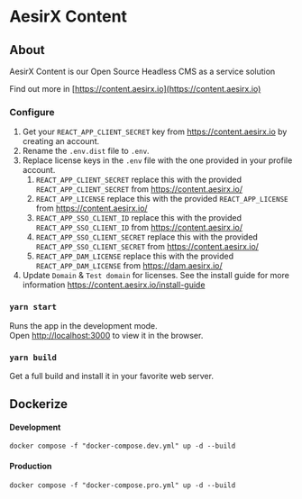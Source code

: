 # AesirX Content

## About

AesirX Content is our Open Source Headless CMS as a service solution

Find out more in [https://content.aesirx.io](https://content.aesirx.io)

### Configure

1. Get your `REACT_APP_CLIENT_SECRET` key from https://content.aesirx.io by creating an account.
1. Rename the `.env.dist` file to `.env`.
2. Replace license keys in the `.env` file with the one provided in your profile account.
   1. `REACT_APP_CLIENT_SECRET` replace this with the provided `REACT_APP_CLIENT_SECRET` from https://content.aesirx.io/
   2. `REACT_APP_LICENSE` replace this with the provided `REACT_APP_LICENSE` from https://content.aesirx.io/
   3. `REACT_APP_SSO_CLIENT_ID` replace this with the provided `REACT_APP_SSO_CLIENT_ID` from https://content.aesirx.io/
   4. `REACT_APP_SSO_CLIENT_SECRET` replace this with the provided `REACT_APP_SSO_CLIENT_SECRET` from https://content.aesirx.io/
   5. `REACT_APP_DAM_LICENSE` replace this with the provided `REACT_APP_DAM_LICENSE` from https://dam.aesirx.io/
3. Update `Domain` & `Test domain` for licenses. See the install guide for more information https://content.aesirx.io/install-guide

### `yarn start`

Runs the app in the development mode.\
Open [http://localhost:3000](http://localhost:3000) to view it in the browser.

### `yarn build`

Get a full build and install it in your favorite web server.

## Dockerize
#### Development
`docker compose -f "docker-compose.dev.yml" up -d --build`

#### Production
`docker compose -f "docker-compose.pro.yml" up -d --build`